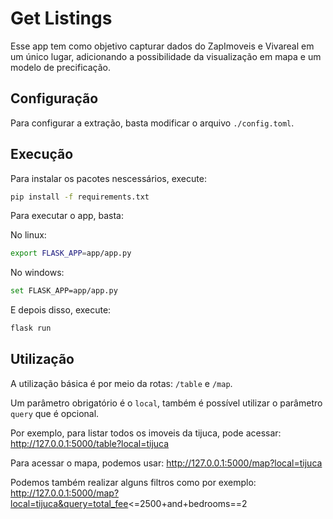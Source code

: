 # Get Listings

Esse app tem como objetivo capturar dados do ZapImoveis e Vivareal em um único lugar, adicionando a possibilidade da visualização em mapa e um modelo de precificação.

## Configuração

Para configurar a extração, basta modificar o arquivo `./config.toml`.


## Execução

Para instalar os pacotes nescessários, execute:

```sh
pip install -f requirements.txt
```

Para executar o app, basta:

No linux:
``` sh
export FLASK_APP=app/app.py
```

No windows:
``` sh
set FLASK_APP=app/app.py
```

E depois disso, execute:

``` sh
flask run
```

## Utilização

A utilização básica é por meio da rotas: `/table` e `/map`.

Um parâmetro obrigatório é o `local`, também é possível utilizar o parâmetro `query` que é opcional.

Por exemplo, para listar todos os imoveis da tijuca, pode acessar: http://127.0.0.1:5000/table?local=tijuca

Para acessar o mapa, podemos usar: http://127.0.0.1:5000/map?local=tijuca

Podemos também realizar alguns filtros como por exemplo: http://127.0.0.1:5000/map?local=tijuca&query=total_fee<=2500+and+bedrooms==2


